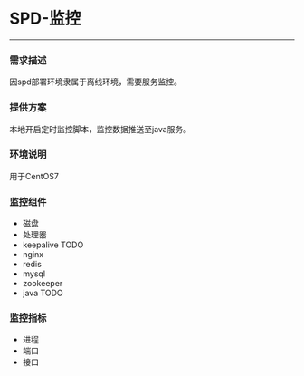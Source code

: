 # SPD-监控
---

### 需求描述
因spd部署环境隶属于离线环境，需要服务监控。

### 提供方案
本地开启定时监控脚本，监控数据推送至java服务。

### 环境说明
用于CentOS7

### 监控组件
* 磁盘
* 处理器
* keepalive TODO
* nginx
* redis
* mysql
* zookeeper
* java TODO

### 监控指标
* 进程
* 端口
* 接口

